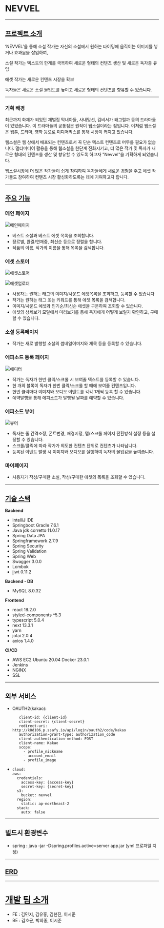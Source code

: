 # NEVVEL

---

## <u>프로젝트 소개</u>

‘NEVVEL’을 통해 소설 작가는 자신의 소설에서 원하는 타이밍에 움직이는 이미지를 넣거나 효과음을 삽입하여,

소설 작가는 텍스트의 한계를 극복하여 새로운 형태의 컨텐츠 생산 및 새로운 독자층 유입

에셋 작가는 새로운 컨텐츠 시장을 확보

독자들은 새로운 소설 몰입도를 높이고 새로운 형태의 컨텐츠를 향유할 수 있습니다.

---

### 기획 배경

최근까지 화제가 되었던 재벌집 막내아들, 사내맞선, 김비서가 왜그럴까 등의 드라마들이 있었습니다. 
이 드라마들의 공통점은 원작이 웹소설이라는 점입니다.
이처럼 웹소설은 웹툰, 드라마, 영화 등으로 미디어믹스를 통해 시장이 커지고 있습니다.

웹소설은 웹 상에서 배포되는 컨텐츠로서 꼭 단순 텍스트 컨텐츠로 머무를 필요가 없습니다. 멀티미디어 활용을 통해 웹소설을 한단계 진화시키고, 더 많은 작가 및 독자가 새로운 형태의 컨텐츠를 생산 및 향유할 수 있도록 하고자 "Nevvel"을 기획하게 되었습니다.

웹소설시장에 더 많은 작가들이 쉽게 참여하여 독자들에게 새로운 경험을 주고 에셋 작가들도 참여하여 컨텐츠 시장 활성화하도록는 데에 기여하고자 합니다.

---

## <u>주요 기능</u>

### 메인 페이지

![메인페이지](/uploads/932f6f76ba9df8a9e3e2932821345c4e/메인페이지.gif)

- 베스트 소설과 베스트 에셋 목록을 조회합니다.
- 장르별, 완결/연재중, 최신순 등으로 정렬을 합니다.
- 작품의 이름, 작가의 이름을 통해 목록을 검색합니다.

### 에셋 스토어

![에셋스토어](/uploads/7facac9dd8bf14327b8e524fe6500baa/에셋스토어.gif)

![에셋업로더](/uploads/af42389bdaec5ac68b7b98c9fa213d93/에셋업로더.gif)

- 사용자는 원하는 태그의 이미지/사운드 에셋목록을 조회하고, 등록할 수 있습니다
- 작가는 원하는 태그 또는 키워드를 통해 에셋 목록을 검색합니다.
- 이미지/사운드 에셋과 인기순/최신순 에셋을 구분하여 조회할 수 있습니다.
- 에셋의 상세보기 모달에서 미리보기를 통해 독자에게 어떻게 보일지 확인하고, 구매할 수 있습니다.

### 소설 등록페이지

- 작가는 새로 발행할 소설의 썸네일이미지와 제목 등을 등록할 수 있습니다.

### 에피소드 등록 페이지

![에디터](/uploads/73476e5593ae081f69900cf5020bf4af/에디터.gif)

- 작가는 독자가 한번 클릭/스크롤 시 보여줄 텍스트를 등록할 수 있습니다.
- 한 개의 블록이 독자가 한번 클릭/스크롤 할 때에 보여줄 컨텐츠입니다.
- 한번 클릭마다 이미지와 오디오 이벤트를 각각 1개씩 등록 할 수 있습니다.
- 예약발행을 통해 에피소드가 발행될 날짜를 예약할 수 있습니다.

### 에피소드 뷰어

![뷰어](/uploads/74f3296ecea5742e186a57f40d03810e/뷰어.gif)

- 독자는 줄 간격조정, 폰트변경, 배경지정, 탭/스크롤 페이지 전환방식 설정 등을 설정할 수 있습니다.
- 스크롤/클릭에 따라 작가가 의도한 컨텐츠 단위로 컨텐츠가 나타납니다.
- 등록된 이벤트 발생 시 이미지와 오디오를 실행하여 독자의 몰입감을 높여줍니다.

### 마이페이지

- 사용자가 작성/구매한 소설, 작성/구매한 에셋의 목록을 조회할 수 있습니다.

---

## <u>기술 스택</u>

**Backend**

- IntelliJ IDE
- Springboot Gradle 7.6.1
- Java jdk corretto 11.0.17
- Spring Data JPA
- Springframework 2.7.9
- Spring Security
- Spring Validation
- Spring Web
- Swagger 3.0.0
- Lombok
- jjwt 0.11.2

**Backend - DB**

- MySQL 8.0.32

**Frontend**

- react 18.2.0
- styled-components ^5.3
- typescript 5.0.4
- next 13.3.1
- yarn
- jotai 2.0.4
- axios 1.4.0

**CI/CD**

- AWS EC2
  Ubuntu 20.04
  Docker 23.0.1
- Jenkins
- NGINX
- SSL

---

## 외부 서비스

- OAUTH2(kakao):
  
  ```
     client-id: {client-id}
     client-secret: {client-secret}
     redirect-uri: http://k8d106.p.ssafy.io/api/login/oauth2/code/kakao
     authorization-grant-type: authorization_code
     client-authentication-method: POST
     client-name: Kakao
     scope:
       - profile_nickname
       - account_email
       - profile_image
  ```

- ```
  cloud:
  aws:
    credentials:
      access-key: {access-key}
      secret-key: {secret-key}
    s3:
      bucket: nevvel
    region:
      static: ap-northeast-2
    stack:
      auto: false
  ```

---

## 빌드시 환경변수

- spring : java -jar -Dspring.profiles.active=server app.jar (yml 프로파일 지정)

---

## <u>ERD</u>

---

# <u>개발 팀 소개</u>

- FE : 김민지, 김유홍, 김현진, 이시준
- BE : 김호균, 박희종, 이시준
